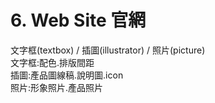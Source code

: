 # 6. Web Site 官網

文字框\(textbox\) / 插圖\(illustrator\) / 照片\(picture\)  
文字框:配色.排版間距  
插圖:產品圖線稿.說明圖.icon  
照片:形象照片.產品照片


